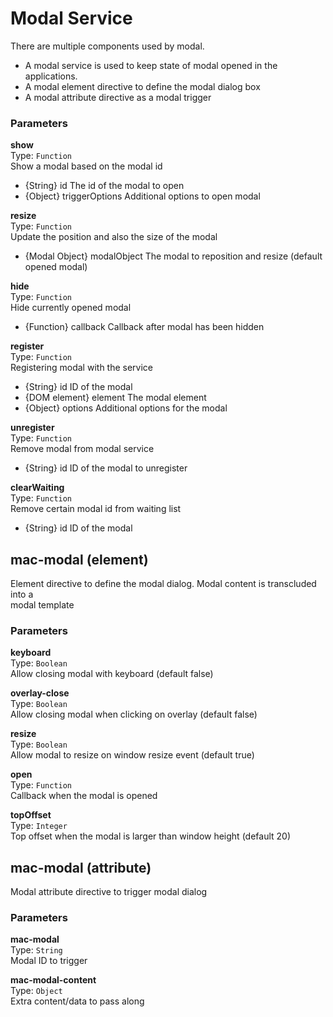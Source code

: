 
Modal Service
===
There are multiple components used by modal.  
- A modal service is used to keep state of modal opened in the applications.  
- A modal element directive to define the modal dialog box  
- A modal attribute directive as a modal trigger  
  
### Parameters
**show**  
Type: `Function`  
Show a modal based on the modal id  
- {String} id The id of the modal to open  
- {Object} triggerOptions Additional options to open modal  
  
**resize**  
Type: `Function`  
Update the position and also the size of the modal  
- {Modal Object} modalObject The modal to reposition and resize (default opened modal)  
  
**hide**  
Type: `Function`  
Hide currently opened modal  
- {Function} callback Callback after modal has been hidden  
  
**register**  
Type: `Function`  
Registering modal with the service  
- {String} id ID of the modal  
- {DOM element} element The modal element  
- {Object} options Additional options for the modal  
  
**unregister**  
Type: `Function`  
Remove modal from modal service  
- {String} id ID of the modal to unregister  
  
**clearWaiting**  
Type: `Function`  
Remove certain modal id from waiting list  
- {String} id ID of the modal  
  


mac-modal (element)
---

Element directive to define the modal dialog. Modal content is transcluded into a  
modal template  
  
### Parameters
**keyboard**  
Type: `Boolean`  
Allow closing modal with keyboard (default false)  
  
**overlay-close**  
Type: `Boolean`  
Allow closing modal when clicking on overlay (default false)  
  
**resize**  
Type: `Boolean`  
Allow modal to resize on window resize event (default true)  
  
**open**  
Type: `Function`  
Callback when the modal is opened  
  
**topOffset**  
Type: `Integer`  
Top offset when the modal is larger than window height (default 20)  
  


mac-modal (attribute)
---

Modal attribute directive to trigger modal dialog  
  
### Parameters
**mac-modal**  
Type: `String`  
Modal ID to trigger  
  
**mac-modal-content**  
Type: `Object`  
Extra content/data to pass along  
  

